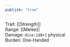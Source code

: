 ```yaml
---
publish: "true"
---
```


Trait: [[Strength]]  
Range: [[Melee]]  
Damage: `dice:1d8+1` physical  
Burden: One-Handed  